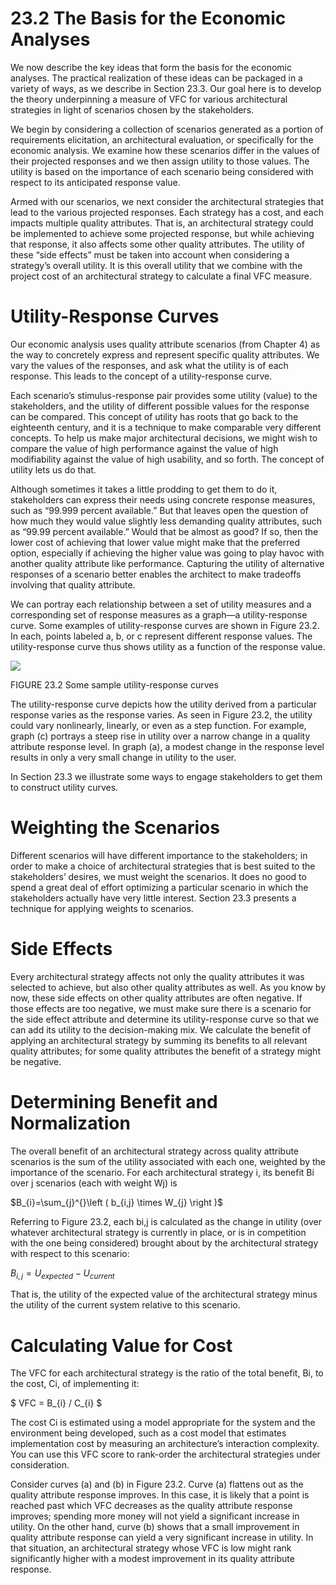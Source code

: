 23.2 The Basis for the Economic Analyses
===

We now describe the key ideas that form the basis for the economic analyses. The practical realization of these ideas can be packaged in a variety of ways, as we describe in Section 23.3. Our goal here is to develop the theory underpinning a measure of VFC for various architectural strategies in light of scenarios chosen by the stakeholders.

We begin by considering a collection of scenarios generated as a portion of requirements elicitation, an architectural evaluation, or specifically for the economic analysis. We examine how these scenarios differ in the values of their projected responses and we then assign utility to those values. The utility is based on the importance of each scenario being considered with respect to its anticipated response value.

Armed with our scenarios, we next consider the architectural strategies that lead to the various projected responses. Each strategy has a cost, and each impacts multiple quality attributes. That is, an architectural strategy could be implemented to achieve some projected response, but while achieving that response, it also affects some other quality attributes. The utility of these “side effects” must be taken into account when considering a strategy’s overall utility. It is this overall utility that we combine with the project cost of an architectural strategy to calculate a final VFC measure. 

# Utility-Response Curves

Our economic analysis uses quality attribute scenarios (from Chapter 4) as the way to concretely express and represent specific quality attributes. We vary the values of the responses, and ask what the utility is of each response. This leads to the concept of a utility-response curve.

Each scenario’s stimulus-response pair provides some utility (value) to the stakeholders, and the utility of different possible values for the response can be compared. This concept of utility has roots that go back to the eighteenth century, and it is a technique to make comparable very different concepts. To help us make major architectural decisions, we might wish to compare the value of high performance against the value of high modifiability against the value of high usability, and so forth. The concept of utility lets us do that.

Although sometimes it takes a little prodding to get them to do it, stakeholders can express their needs using concrete response measures, such as “99.999 percent available.” But that leaves open the question of how much they would value slightly less demanding quality attributes, such as “99.99 percent available.” Would that be almost as good? If so, then the lower cost of achieving that lower value might make that the preferred option, especially if achieving the higher value was going to play havoc with another quality attribute like performance. Capturing the utility of alternative responses of a scenario better enables the architect to make tradeoffs involving that quality attribute.

We can portray each relationship between a set of utility measures and a corresponding set of response measures as a graph—a utility-response curve. Some examples of utility-response curves are shown in Figure 23.2. In each, points labeled a, b, or c represent different response values. The utility-response curve thus shows utility as a function of the response value.

![](fig.23.2)

FIGURE 23.2 Some sample utility-response curves

The utility-response curve depicts how the utility derived from a particular response varies as the response varies. As seen in Figure 23.2, the utility could vary nonlinearly, linearly, or even as a step function. For example, graph (c) portrays a steep rise in utility over a narrow change in a quality attribute response level. In graph (a), a modest change in the response level results in only a very small change in utility to the user.

In Section 23.3 we illustrate some ways to engage stakeholders to get them to construct utility curves.

# Weighting the Scenarios

Different scenarios will have different importance to the stakeholders; in order to make a choice of architectural strategies that is best suited to the stakeholders’ desires, we must weight the scenarios. It does no good to spend a great deal of effort optimizing a particular scenario in which the stakeholders actually have very little interest. Section 23.3 presents a technique for applying weights to scenarios.

# Side Effects

Every architectural strategy affects not only the quality attributes it was selected to achieve, but also other quality attributes as well. As you know by now, these side effects on other quality attributes are often negative. If those effects are too negative, we must make sure there is a scenario for the side effect attribute and determine its utility-response curve so that we can add its utility to the decision-making mix. We calculate the benefit of applying an architectural strategy by summing its benefits to all relevant quality attributes; for some quality attributes the benefit of a strategy might be negative.

# Determining Benefit and Normalization

The overall benefit of an architectural strategy across quality attribute scenarios is the sum of the utility associated with each one, weighted by the importance of the scenario. For each architectural strategy i, its benefit Bi over j scenarios (each
with weight Wj) is 

$B_{i}=\sum_{j}^{}\left ( b_{i,j} \times W_{j} \right )$

Referring to Figure 23.2, each bi,j is calculated as the change in utility (over whatever architectural strategy is currently in place, or is in competition with the one being considered) brought about by the architectural strategy with respect to this scenario:

$B_{i,j}=U_{expected} - U_{current}$

That is, the utility of the expected value of the architectural strategy minus the utility of the current system relative to this scenario.

# Calculating Value for Cost

The VFC for each architectural strategy is the ratio of the total benefit, Bi, to the
cost, Ci, of implementing it:

$ VFC = B_{i} / C_{i} $

The cost Ci is estimated using a model appropriate for the system and the environment being developed, such as a cost model that estimates implementation cost by measuring an architecture’s interaction complexity. You can use this VFC score to rank-order the architectural strategies under consideration.

Consider curves (a) and (b) in Figure 23.2. Curve (a) flattens out as the quality attribute response improves. In this case, it is likely that a point is reached past which VFC decreases as the quality attribute response improves; spending more money will not yield a significant increase in utility. On the other hand, curve (b) shows that a small improvement in quality attribute response can yield a very significant increase in utility. In that situation, an architectural strategy whose VFC is low might rank significantly higher with a modest improvement in its quality attribute response.
